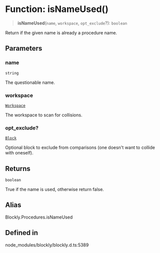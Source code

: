 # Function: isNameUsed()

> **isNameUsed**(`name`, `workspace`, `opt_exclude`?): `boolean`

Return if the given name is already a procedure name.

## Parameters

### name

`string`

The questionable name.

### workspace

[`Workspace`](../../classes/Workspace.md)

The workspace to scan for collisions.

### opt_exclude?

[`Block`](../../classes/Block.md)

Optional block to exclude from
comparisons (one doesn't want to collide with oneself).

## Returns

`boolean`

True if the name is used, otherwise return false.

## Alias

Blockly.Procedures.isNameUsed

## Defined in

node_modules/blockly/blockly.d.ts:5389
